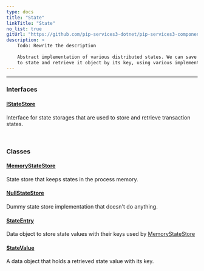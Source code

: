 ```yaml
---
type: docs
title: "State"
linkTitle: "State"
no_list: true
gitUrl: "https://github.com/pip-services3-dotnet/pip-services3-components-dotnet"
description: >
    Todo: Rewrite the description
    
    Abstract implementation of various distributed states. We can save an object 
    to state and retrieve it object by its key, using various implementations.  
---
```

---

<div class="module-body"> 

### Interfaces

#### [IStateStore](istate_store)
Interface for state storages that are used to store and retrieve transaction states.

<br>

### Classes

#### [MemoryStateStore](memory_state_store)
State store that keeps states in the process memory.

#### [NullStateStore](null_state_store)
Dummy state store implementation that doesn't do anything.

#### [StateEntry](state_entry)
Data object to store state values with their keys used by [MemoryStateStore](memory_state_store)

#### [StateValue](state_value)
A data object that holds a retrieved state value with its key.


</div>

